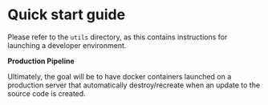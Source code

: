 # Quick start guide
Please refer to the `utils` directory, as this contains instructions for launching a developer environment.

**Production Pipeline**

Ultimately, the goal will be to have docker containers launched on a production server that automatically destroy/recreate when an update to the source code is created.

